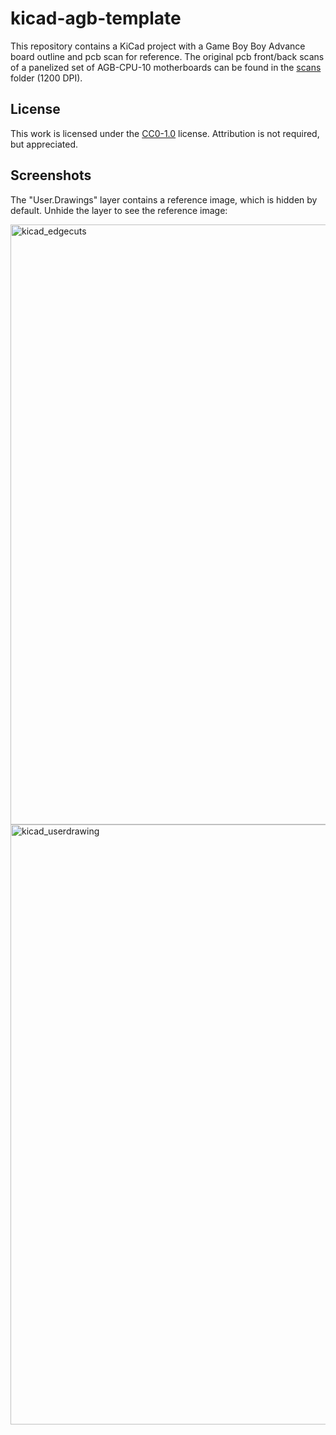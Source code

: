# kicad-agb-template
This repository contains a KiCad project with a Game Boy Boy Advance board outline and pcb scan for reference. The original pcb front/back scans of a panelized set of AGB-CPU-10 motherboards can be found in the [scans](https://github.com/djedditt/kicad-agb-template/tree/main/scans) folder (1200 DPI).

## License
This work is licensed under the [CC0-1.0](https://github.com/djedditt/kicad-agb-template/blob/main/LICENSE) license. Attribution is not required, but appreciated.

## Screenshots
The "User.Drawings" layer contains a reference image, which is hidden by default. Unhide the layer to see the reference image:

<img width="960" alt="kicad_edgecuts" src="https://github.com/djedditt/kicad-agb-template/assets/10092195/ede87eb5-99b1-4c73-bcff-efedfc8c5dd7">
<img width="960" alt="kicad_userdrawing" src="https://github.com/djedditt/kicad-agb-template/assets/10092195/b49ea937-eeb0-4114-a3ee-befd92979ad9">
